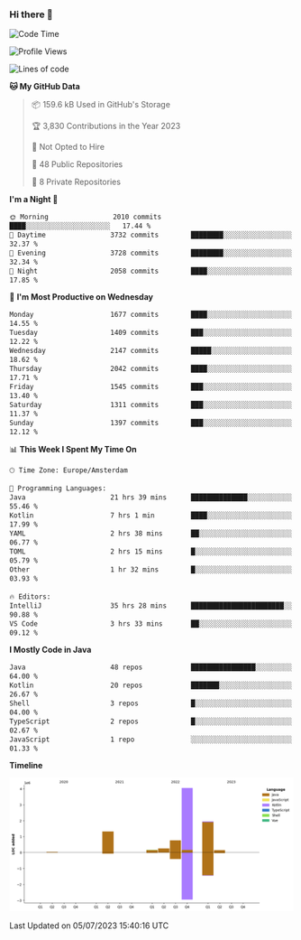 ### Hi there 👋


<!--START_SECTION:waka-->
![Code Time](http://img.shields.io/badge/Code%20Time-3%2C323%20hrs%209%20mins-blue)

![Profile Views](http://img.shields.io/badge/Profile%20Views-12-blue)

![Lines of code](https://img.shields.io/badge/From%20Hello%20World%20I%27ve%20Written-8.7%20million%20lines%20of%20code-blue)

**🐱 My GitHub Data** 

> 📦 159.6 kB Used in GitHub's Storage 
 > 
> 🏆 3,830 Contributions in the Year 2023
 > 
> 🚫 Not Opted to Hire
 > 
> 📜 48 Public Repositories 
 > 
> 🔑 8 Private Repositories 
 > 
**I'm a Night 🦉** 

```text
🌞 Morning                2010 commits        ████░░░░░░░░░░░░░░░░░░░░░   17.44 % 
🌆 Daytime                3732 commits        ████████░░░░░░░░░░░░░░░░░   32.37 % 
🌃 Evening                3728 commits        ████████░░░░░░░░░░░░░░░░░   32.34 % 
🌙 Night                  2058 commits        ████░░░░░░░░░░░░░░░░░░░░░   17.85 % 
```
📅 **I'm Most Productive on Wednesday** 

```text
Monday                   1677 commits        ████░░░░░░░░░░░░░░░░░░░░░   14.55 % 
Tuesday                  1409 commits        ███░░░░░░░░░░░░░░░░░░░░░░   12.22 % 
Wednesday                2147 commits        █████░░░░░░░░░░░░░░░░░░░░   18.62 % 
Thursday                 2042 commits        ████░░░░░░░░░░░░░░░░░░░░░   17.71 % 
Friday                   1545 commits        ███░░░░░░░░░░░░░░░░░░░░░░   13.40 % 
Saturday                 1311 commits        ███░░░░░░░░░░░░░░░░░░░░░░   11.37 % 
Sunday                   1397 commits        ███░░░░░░░░░░░░░░░░░░░░░░   12.12 % 
```


📊 **This Week I Spent My Time On** 

```text
🕑︎ Time Zone: Europe/Amsterdam

💬 Programming Languages: 
Java                     21 hrs 39 mins      ██████████████░░░░░░░░░░░   55.46 % 
Kotlin                   7 hrs 1 min         ████░░░░░░░░░░░░░░░░░░░░░   17.99 % 
YAML                     2 hrs 38 mins       ██░░░░░░░░░░░░░░░░░░░░░░░   06.77 % 
TOML                     2 hrs 15 mins       █░░░░░░░░░░░░░░░░░░░░░░░░   05.79 % 
Other                    1 hr 32 mins        █░░░░░░░░░░░░░░░░░░░░░░░░   03.93 % 

🔥 Editors: 
IntelliJ                 35 hrs 28 mins      ███████████████████████░░   90.88 % 
VS Code                  3 hrs 33 mins       ██░░░░░░░░░░░░░░░░░░░░░░░   09.12 % 
```

**I Mostly Code in Java** 

```text
Java                     48 repos            ████████████████░░░░░░░░░   64.00 % 
Kotlin                   20 repos            ███████░░░░░░░░░░░░░░░░░░   26.67 % 
Shell                    3 repos             █░░░░░░░░░░░░░░░░░░░░░░░░   04.00 % 
TypeScript               2 repos             █░░░░░░░░░░░░░░░░░░░░░░░░   02.67 % 
JavaScript               1 repo              ░░░░░░░░░░░░░░░░░░░░░░░░░   01.33 % 
```



**Timeline**

![Lines of Code chart](https://raw.githubusercontent.com/powercasgamer/powercasgamer/master/assets/bar_graph.png)


 Last Updated on 05/07/2023 15:40:16 UTC
<!--END_SECTION:waka-->
